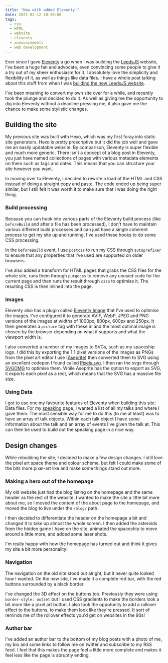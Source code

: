 ```yaml
---
title: "Now with added Eleventy!"
date: 2021-02-12 10:30:00
tags:
  - css
  - HTML
  - website
  - eleventy
  - announcements
  - web development
---
```


Ever since I gave [Eleventy](https://11ty.dev/) a go when I was building the [LeedsJS](https://leedsjs.com) website, I've been a huge fan and advocate, even convincing some people to give it a try out of my sheer enthusiasm for it. I absolutely love the simplicity and flexibility of it, as well as things like data files. I have a whole post talking about this stuff from when I was [building the new LeedsJS website](/blog/2019/11/11/building-the-new-leedsjs-website/).

I've been meaning to convert my own site over for a while, and recently took the plunge and decided to do it. As well as giving me the opportunity to dig into Eleventy without a deadline pressing me, it also gave me the chance to make some stylistic changes.

<!-- excerpt -->

## Building the site

My previous site was built with Hexo, which was my first foray into static site generators. Hexo is pretty prescriptive but it did the job well and gave me an easily updatable website. By comparison, Eleventy is super flexible and much more generic. There isn't a concept of a blog post in Eleventy, you just have named collections of pages with various metadata elements on them such as tags and dates. This means that you can structure your site however you want.

In moving over to Eleventy, I decided to rewrite a load of the HTML and CSS instead of doing a straight copy and paste. The code ended up being super similar, but I still felt it was worth it to make sure that I was doing the right thing.

### Build processing

Because you can hook into various parts of the Eleventy build process (like `beforeBuild` and after a file has been processed), I don't have to maintain various different build processes and can just have a single coherent process to get my site up and running. I've used these hooks to do some CSS processing.

In the `beforeBuild` event, I use `postcss` to run my CSS through `autoprefixer` to ensure that any properties that I've used are supported on older browsers.

I've also added a transform for HTML pages that grabs the CSS files for the whole site, runs them through `purgecss` to remove any unused code for the current page and then runs the result through `csso` to optimise it. The resulting CSS is then inlined into the page.

### Images

Eleventy also has a plugin called [Eleventy Image](https://www.11ty.dev/docs/plugins/image/) that I've used to optimise the images. I've configured it to generate AVIF, WebP, JPEG and PNG versions of the images at widths of 1000px, 800px, 600px and 250px. It then generates a `picture` tag with these in and the most optimal image is chosen by the browser depending on what it supports and what the viewport width is.

I also converted a number of my images to SVGs, such as my spaceship logo. I did this by exporting the 1:1 pixel versions of the images as PNGs from the pixel art editor I use ([Aseprite](https://www.aseprite.org/)) then converted them to SVG using an excellent codepen I found called [Pixels.svg](https://codepen.io/shshaw/pen/XbxvNj). I then ran the svgs through [SVGOMG](https://jakearchibald.github.io/svgomg/) to optimise them. While Aseprite has the option to export as SVG, it exports each pixel as a rect, which means that the SVG has a massive file size.

### Using Data

I got to use one my favourite features of Eleventy when building this site: Data files. For my [speaking](/speaking) page, I wanted a list of all my talks and where I gave them. The most sensible way for me to do this (to me at least) was to have an array of talk objects. Within each talk object I have some information about the talk and an array of events I've given the talk at. This can then be used to build out the speaking page in a nice way.

## Design changes

While rebuilding the site, I decided to make a few design changes. I still love the pixel art space theme and colour scheme, but felt I could make some of the bits more pixel-art like and make some things stand out more.

### Making a hero out of the homepage

My old website just had the blog listing on the homepage and the same header as the rest of the website. I wanted to make the site a little bit more about me, so I moved the content of the about page to the homepage, and moved the blog to live under the `/blog/` path.

I then decided to differentiate the header on the homepage a bit and changed it to take up almost the whole screen. I then added the asteroids from the hidden game I have on the site, animated the spaceship to move around a little more, and added some laser shots.

I'm really happy with how the homepage has turned out and think it gives my site a bit more personality!

### Navigation

The navigation on the old site stood out alright, but it never quite looked how I wanted. On the new site, I've made it a complete red bar, with the red buttons surrounded by a black border.

I've changed the 3D effect on the buttons too. Previously they were using `border-style: outset` but I used CSS gradients to make the borders look a bit more like a pixel art button. I also took the oppotunity to add a rollover effect to the buttons, to make them look like they're pressed. It sort of reminds me of the rollover effects you'd get on websites in the 90s!

### Author bar

I've added an author bar to the bottom of my blog posts with a photo of me, my bio and some links to follow me on twitter and subscribe to my RSS feed. I feel that this makes the page feel a little more complete and makes it feel less like the page is abruptly ending.
